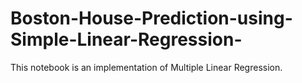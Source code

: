 # Boston-House-Prediction-using-Simple-Linear-Regression-

This notebook is an implementation of Multiple Linear Regression.

